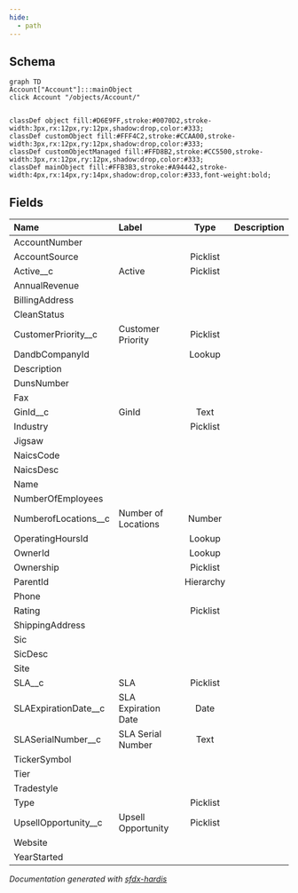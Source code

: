 ```yaml
---
hide:
  - path
---
```



## Schema

```mermaid
graph TD
Account["Account"]:::mainObject
click Account "/objects/Account/"


classDef object fill:#D6E9FF,stroke:#0070D2,stroke-width:3px,rx:12px,ry:12px,shadow:drop,color:#333;
classDef customObject fill:#FFF4C2,stroke:#CCAA00,stroke-width:3px,rx:12px,ry:12px,shadow:drop,color:#333;
classDef customObjectManaged fill:#FFD8B2,stroke:#CC5500,stroke-width:3px,rx:12px,ry:12px,shadow:drop,color:#333;
classDef mainObject fill:#FFB3B3,stroke:#A94442,stroke-width:4px,rx:14px,ry:14px,shadow:drop,color:#333,font-weight:bold;

```


<!-- Object description -->

## Fields

| Name      | Label | Type | Description |
| :-------- | :---- | :--: | :---------- | 
| AccountNumber |  |  | <!-- --> |
| AccountSource |  | Picklist | <!-- --> |
| Active__c | Active | Picklist | <!-- --> |
| AnnualRevenue |  |  | <!-- --> |
| BillingAddress |  |  | <!-- --> |
| CleanStatus |  |  | <!-- --> |
| CustomerPriority__c | Customer Priority | Picklist | <!-- --> |
| DandbCompanyId |  | Lookup | <!-- --> |
| Description |  |  | <!-- --> |
| DunsNumber |  |  | <!-- --> |
| Fax |  |  | <!-- --> |
| GinId__c | GinId | Text | <!-- --> |
| Industry |  | Picklist | <!-- --> |
| Jigsaw |  |  | <!-- --> |
| NaicsCode |  |  | <!-- --> |
| NaicsDesc |  |  | <!-- --> |
| Name |  |  | <!-- --> |
| NumberOfEmployees |  |  | <!-- --> |
| NumberofLocations__c | Number of Locations | Number | <!-- --> |
| OperatingHoursId |  | Lookup | <!-- --> |
| OwnerId |  | Lookup | <!-- --> |
| Ownership |  | Picklist | <!-- --> |
| ParentId |  | Hierarchy | <!-- --> |
| Phone |  |  | <!-- --> |
| Rating |  | Picklist | <!-- --> |
| ShippingAddress |  |  | <!-- --> |
| Sic |  |  | <!-- --> |
| SicDesc |  |  | <!-- --> |
| Site |  |  | <!-- --> |
| SLA__c | SLA | Picklist | <!-- --> |
| SLAExpirationDate__c | SLA Expiration Date | Date | <!-- --> |
| SLASerialNumber__c | SLA Serial Number | Text | <!-- --> |
| TickerSymbol |  |  | <!-- --> |
| Tier |  |  | <!-- --> |
| Tradestyle |  |  | <!-- --> |
| Type |  | Picklist | <!-- --> |
| UpsellOpportunity__c | Upsell Opportunity | Picklist | <!-- --> |
| Website |  |  | <!-- --> |
| YearStarted |  |  | <!-- --> |












_Documentation generated with [sfdx-hardis](https://sfdx-hardis.cloudity.com)_
